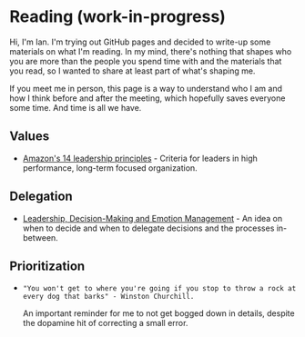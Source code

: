 # Reading (work-in-progress)

Hi, I'm Ian. I'm trying out GitHub pages and decided to write-up some materials on what I'm reading. In my mind, there's nothing that shapes who you are more than the people you spend time with and the materials that you read, so I wanted to share at least part of what's shaping me. 

If you meet me in person, this page is a way to understand who I am and how I think before and after the meeting, which hopefully saves everyone some time. And time is all we have. 


## Values 

- [Amazon's 14 leadership principles](https://www.amazon.jobs/principles) - Criteria for leaders in high performance, long-term focused organization. 

## Delegation 

- [Leadership, Decision-Making and Emotion Management](
http://www.edbatista.com/2017/02/leadership-decision-making-and-emotion-management.html) - An idea on when to decide and when to delegate decisions and the processes in-between. 

## Prioritization 

- `"You won't get to where you're going if you stop to throw a rock at every dog that barks" - Winston Churchill.` 

  An important reminder for me to not get bogged down in details, despite the dopamine hit of correcting a small error. 

